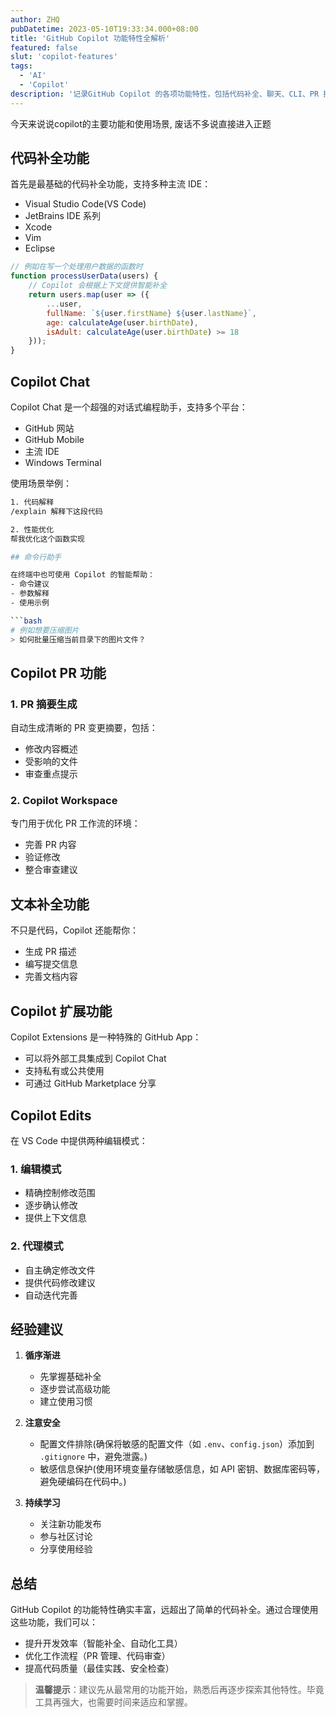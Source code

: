 ```yaml
---
author: ZHQ
pubDatetime: 2023-05-10T19:33:34.000+08:00
title: 'GitHub Copilot 功能特性全解析'
featured: false
slut: 'copilot-features'
tags:
  - 'AI'
  - 'Copilot'
description: '记录GitHub Copilot 的各项功能特性，包括代码补全、聊天、CLI、PR 摘要等，帮助你更好地使用这款 AI 编程助手。'
---
```


今天来说说copilot的主要功能和使用场景, 废话不多说直接进入正题

## 代码补全功能

首先是最基础的代码补全功能，支持多种主流 IDE：
- Visual Studio Code(VS Code)
- JetBrains IDE 系列
- Xcode
- Vim
- Eclipse

```javascript
// 例如在写一个处理用户数据的函数时
function processUserData(users) {
    // Copilot 会根据上下文提供智能补全
    return users.map(user => ({
        ...user,
        fullName: `${user.firstName} ${user.lastName}`,
        age: calculateAge(user.birthDate),
        isAdult: calculateAge(user.birthDate) >= 18
    }));
}
```

## Copilot Chat

Copilot Chat 是一个超强的对话式编程助手，支持多个平台：
- GitHub 网站
- GitHub Mobile
- 主流 IDE
- Windows Terminal

使用场景举例：
```bash
1. 代码解释
/explain 解释下这段代码

2. 性能优化
帮我优化这个函数实现

## 命令行助手

在终端中也可使用 Copilot 的智能帮助：
- 命令建议
- 参数解释
- 使用示例

```bash
# 例如想要压缩图片
> 如何批量压缩当前目录下的图片文件？
```

## Copilot PR 功能

### 1. PR 摘要生成
自动生成清晰的 PR 变更摘要，包括：
- 修改内容概述
- 受影响的文件
- 审查重点提示

### 2. Copilot Workspace
专门用于优化 PR 工作流的环境：
- 完善 PR 内容
- 验证修改
- 整合审查建议

## 文本补全功能

不只是代码，Copilot 还能帮你：
- 生成 PR 描述
- 编写提交信息
- 完善文档内容

## Copilot 扩展功能

Copilot Extensions 是一种特殊的 GitHub App：
- 可以将外部工具集成到 Copilot Chat
- 支持私有或公共使用
- 可通过 GitHub Marketplace 分享

## Copilot Edits

在 VS Code 中提供两种编辑模式：

### 1. 编辑模式
- 精确控制修改范围
- 逐步确认修改
- 提供上下文信息

### 2. 代理模式
- 自主确定修改文件
- 提供代码修改建议
- 自动迭代完善

## 经验建议

1. **循序渐进**
   - 先掌握基础补全
   - 逐步尝试高级功能
   - 建立使用习惯

2. **注意安全**
   - 配置文件排除(确保将敏感的配置文件（如 `.env`、`config.json`）添加到 `.gitignore` 中，避免泄露。)
   - 敏感信息保护(使用环境变量存储敏感信息，如 API 密钥、数据库密码等，避免硬编码在代码中。)

3. **持续学习**
   - 关注新功能发布
   - 参与社区讨论
   - 分享使用经验

## 总结

GitHub Copilot 的功能特性确实丰富，远超出了简单的代码补全。通过合理使用这些功能，我们可以：
- 提升开发效率（智能补全、自动化工具）
- 优化工作流程（PR 管理、代码审查）
- 提高代码质量（最佳实践、安全检查）

> **温馨提示**：建议先从最常用的功能开始，熟悉后再逐步探索其他特性。毕竟工具再强大，也需要时间来适应和掌握。 